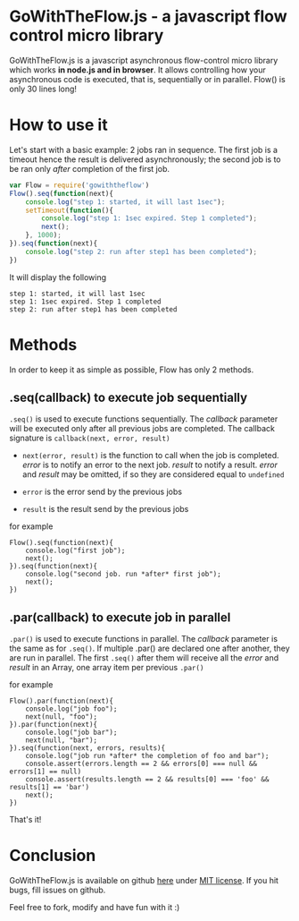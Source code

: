 # GoWithTheFlow.js - a javascript flow control micro library

GoWithTheFlow.js is a javascript asynchronous flow-control micro library which works **in
node.js and in browser**. It allows controlling how your
asynchronous code is executed, that is, sequentially or in parallel.
Flow() is only 30 lines long! 

# How to use it

Let's start with a basic example: 2 jobs ran in sequence. The first job is a timeout
hence the result is delivered asynchronously; the second job is to be ran only *after*
completion of the first job.

``` js
var Flow = require('gowiththeflow')
Flow().seq(function(next){
    console.log("step 1: started, it will last 1sec");
    setTimeout(function(){
        console.log("step 1: 1sec expired. Step 1 completed");
        next();
    }, 1000);
}).seq(function(next){
    console.log("step 2: run after step1 has been completed");
})
```

It will display the following

    step 1: started, it will last 1sec
    step 1: 1sec expired. Step 1 completed
    step 2: run after step1 has been completed

# Methods

In order to keep it as simple as possible, Flow has only 2 methods.

## .seq(callback) to execute job sequentially

```.seq()``` is used to execute functions sequentially. The *callback* parameter
will be executed only after all previous jobs are completed. 
The callback signature is ```callback(next, error, result)```

* ```next(error, result)``` is the function to call when the job is completed. *error* is to notify an error
to the next job. *result* to notify a result. *error* and *result* may be omitted, if so they are considered
equal to ```undefined```

* ```error``` is the error send by the previous jobs

* ```result``` is the result send by the previous jobs

for example

    Flow().seq(function(next){
        console.log("first job");
        next();
    }).seq(function(next){    
        console.log("second job. run *after* first job");
        next();
    })


## .par(callback) to execute job in parallel

```.par()``` is used to execute functions in parallel. The *callback* parameter is the same as for ```.seq()```.
If multiple .par() are declared one after another, they are run in parallel. The first ```.seq()``` after them
will receive all the *error* and *result* in an Array, one array item per previous ```.par()```

for example

    Flow().par(function(next){
        console.log("job foo");
        next(null, "foo");
    }).par(function(next){
        console.log("job bar");
        next(null, "bar");
    }).seq(function(next, errors, results){
        console.log("job run *after* the completion of foo and bar");
        console.assert(errors.length == 2 && errors[0] === null && errors[1] == null)
        console.assert(results.length == 2 && results[0] === 'foo' && results[1] == 'bar')
        next();
    })

That's it!

# Conclusion

GoWithTheFlow.js is available on github <a href='https://github.com/jeromeetienne/gowiththeflow.js'>here</a>
under <a href='https://github.com/jeromeetienne/gowiththeflow.js/blob/master/MIT-LICENSE.txt'>MIT license</a>.
If you hit bugs, fill issues on github.

Feel free to fork, modify and have fun with it :)
